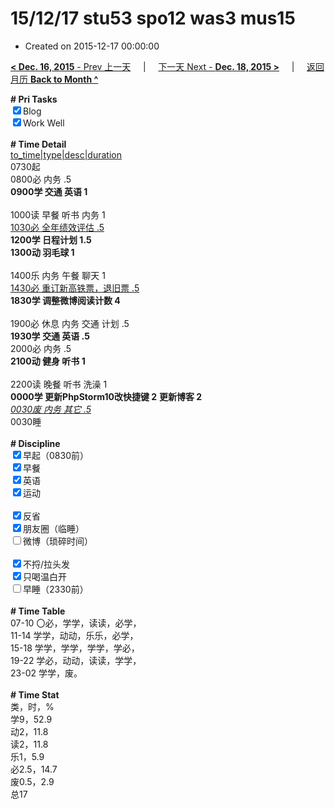 # 15/12/17 stu53 spo12 was3 mus15

- Created on 2015-12-17 00:00:00

[**< Dec. 16, 2015** - Prev 上一天](/lifelogs/2015/12/d16.md) &nbsp; &nbsp; | &nbsp; &nbsp; [下一天 Next - **Dec. 18, 2015 >**](/lifelogs/2015/12/d18.md) &nbsp; &nbsp; |  &nbsp; &nbsp; [返回月历 **Back to Month ^**](/lifelogs/2015/12/index.md)
<br/><div><b># Pri Tasks</b></div><div><input checked="true" type="checkbox"/>Blog</div><div><input checked="true" type="checkbox"/>Work Well</div><div><br/></div><div><b># Time Detail</b></div><div><u>to_time|type|desc|duration</u></div><div>0730起</div><div>0800必 内务 .5</div><div><b>0900学 交通 英语 1</b></div><div><br/></div><div>1000读 早餐 听书 内务 1</div><div><u>1030必 全年绩效评估 .5</u></div><div><b>1200学 日程计划 1.5</b></div><div><b>1300动 羽毛球 1</b></div><div><br/></div><div>1400乐 内务 午餐 聊天 1</div><div><u>1430必 重订新高铁票，退旧票 .5</u></div><div><b>1830学 调整微博阅读计数 4</b></div><div><br/></div><div>1900必 休息 内务 交通 计划 .5</div><div><b>1930学 交通 英语 .5</b></div><div>2000必 内务 .5</div><div><b>2100动 健身 听书 1</b></div><div><br/></div><div>2200读 晚餐 听书 洗澡 1</div><div><b>0000学 更新PhpStorm10改快捷键 2</b> <b>更新博客 2</b></div><div><u><i>0030废 内务 其它 .5</i></u></div><div>0030睡</div><div><br/></div><div><b># Discipline</b></div><div><input checked="true" type="checkbox"/>早起（0830前）</div><div><input checked="true" type="checkbox"/>早餐</div><div><input checked="true" type="checkbox"/>英语</div><div><input checked="true" type="checkbox"/>运动</div><div><br/></div><div><input checked="true" type="checkbox"/>反省</div><div><input checked="true" type="checkbox"/>朋友圈（临睡）</div><div><input type="checkbox"/>微博（琐碎时间）</div><div><br/></div><div><input checked="true" type="checkbox"/>不捋/拉头发</div><div><input checked="true" type="checkbox"/>只喝温白开</div><div><input type="checkbox"/>早睡（2330前）</div><div><br/></div><div><b># Time Table</b></div><div>07-10 〇必，学学，读读，必学，</div><div>11-14 学学，动动，乐乐，必学，</div><div>15-18 学学，学学，学学，学必，</div><div>19-22 学必，动动，读读，学学，</div><div>23-02 学学，废。</div><div><br/></div><div><b># Time Stat</b></div><div>类，时，%</div><div>学9，52.9</div><div>动2，11.8</div><div>读2，11.8</div><div>乐1，5.9</div><div>必2.5，14.7</div><div>废0.5，2.9</div><div>总17</div>
